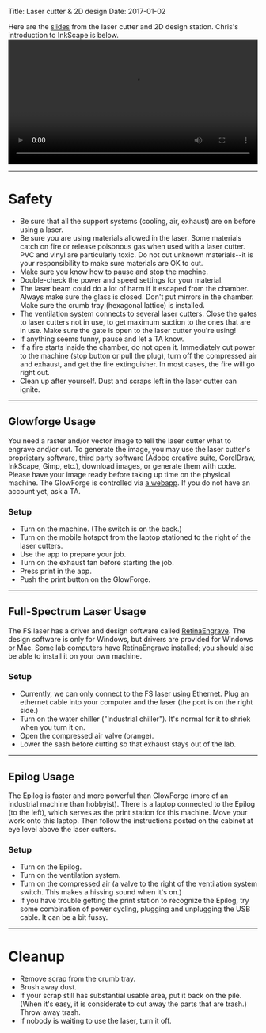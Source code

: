 Title: Laser cutter & 2D design
Date: 2017-01-02

Here are the [slides](https://docs.google.com/presentation/d/1_kqbVa_1KauSrjTB4qGkZBMW_SczZ-KInAlRmsmrNTA/edit?usp=sharing) from the laser cutter and 2D design station. Chris's introduction to InkScape is below.
<video controls width="100%">
    <source src="https://stanford.edu/~cproctor/omni_animal_demo.m4v">
</video>

---
# Safety
- Be sure that all the support systems (cooling, air, exhaust) are on before using a laser. 
- Be sure you are using materials allowed in the laser. Some materials catch on fire or release poisonous gas when used with a laser cutter. PVC and vinyl are particularly toxic. Do not cut unknown materials--it is your responsibility to make sure materials are OK to cut. 
- Make sure you know how to pause and stop the machine. 
- Double-check the power and speed settings for your material. 
- The laser beam could do a lot of harm if it escaped from the chamber. Always make sure the glass is closed. Don't put mirrors in the chamber. Make sure the crumb tray (hexagonal lattice) is installed. 
- The ventilation system connects to several laser cutters. Close the gates to laser cutters not in use, to get maximum suction to the ones that are in use. Make sure the gate is open to the laser cutter you're using!
- If anything seems funny, pause and let a TA know. 
- If a fire starts inside the chamber, do not open it. Immediately cut power to the machine (stop button or pull the plug), turn off the compressed air and exhaust, and get the fire extinguisher. In most cases, the fire will go right out. 
- Clean up after yourself. Dust and scraps left in the laser cutter can ignite. 

---
## Glowforge Usage
You need a raster and/or vector image to tell the laser cutter what to engrave and/or cut. To generate the image, you may use the laser cutter's proprietary software, third party software (Adobe creative suite, CorelDraw, InkScape, Gimp, etc.), download images, or generate them with code. Please have your image ready before taking up time on the physical machine. 
The GlowForge is controlled via [a webapp](https://app.glowforge.com). If you do not have an account yet, ask a TA.

### Setup
- Turn on the machine. (The switch is on the back.)
- Turn on the mobile hotspot from the laptop stationed to the right of the laser cutters.
- Use the app to prepare your job.
- Turn on the exhaust fan before starting the job.
- Press print in the app.
- Push the print button on the GlowForge.

---
## Full-Spectrum Laser Usage
The FS laser has a driver and design software called [RetinaEngrave](https://fslaser.com/RetinaEngrave). The design software is only for Windows, but drivers are provided for Windows or Mac. Some lab computers have RetinaEngrave installed; you should also be able to install it on your own machine.

### Setup
- Currently, we can only connect to the FS laser using Ethernet. Plug an ethernet cable into your computer and the laser (the port is on the right side.)
- Turn on the water chiller ("Industrial chiller"). It's normal for it to shriek when you turn it on. 
- Open the compressed air valve (orange). 
- Lower the sash before cutting so that exhaust stays out of the lab. 

---
## Epilog Usage
The Epilog is faster and more powerful than GlowForge (more of an industrial machine than hobbyist). There is a laptop connected to the Epilog (to the left), which serves as the print station for this machine. Move your work onto this laptop. Then follow the instructions posted on the cabinet at eye level above the laser cutters. 

### Setup
- Turn on the Epilog. 
- Turn on the ventilation system. 
- Turn on the compressed air (a valve to the right of the ventilation system switch. This makes a hissing sound when it's on.)
- If you have trouble getting the print station to recognize the Epilog, try some combination of power cycling, plugging and unplugging the USB cable. It can be a bit fussy. 

---
# Cleanup
- Remove scrap from the crumb tray. 
- Brush away dust. 
- If your scrap still has substantial usable area, put it back on the pile. (When it's easy, it is considerate to cut away the parts that are trash.) Throw away trash.
- If nobody is waiting to use the laser, turn it off.
